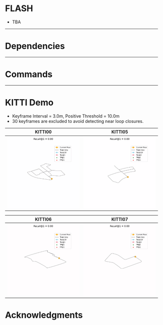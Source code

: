 # FLASH
- TBA

---


# Dependencies
---


# Commands
---


# KITTI Demo
- Keyframe Interval = 3.0m, Positive Threshold = 10.0m
- 30 keyframes are excluded to avoid detecting near loop closures.

| KITTI00 | KITTI05 |
|----------------|----------------|
| ![GIF 1](fig/00.gif) | ![GIF 2](fig/05.gif) |

| KITTI06 | KITTI07 |
|------------|--------------|
| ![GIF 1](fig/06.gif) | ![GIF 2](fig/07.gif) |



# Acknowledgments

